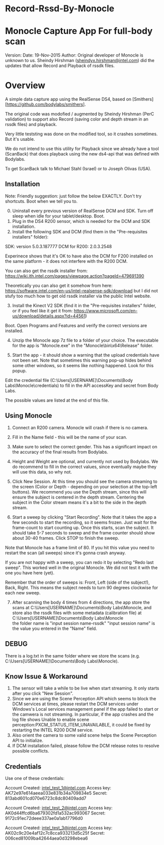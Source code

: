 # Record-Rssd-By-Monocle
Monocle Capture App For full-body scan 
=======================================
Version: 
Date: 19-Nov-2015
Author: Original developer of Monocle is unknown to us. Sheindy Hirshman (sheindyx.hirshman@intel.com) did the updates that allow Record and Playback of rssdk files. 



Overview
========
A simple data capture app using the RealSense DS4, based on [Smithers][https://github.com/bodylabs/smithers]. 

The original code was modofied / augmented by Sheindy Hirshman (PerC validation) to support also Record (saving color and depth stream in an rssdk files) and playback. 

Very little teststing was done on the modified tool, so it crashes sometimes. But it's usable. 

We do not intend to use this utility for Playback since we already have a tool (ScanBack) that does playback using the new ds4-api that was defined with Bodylabs. 

To get ScanBack talk to Michael Stahl (Israel) or to Joseph Olivas (USA).  

Installation
------------

Note: Friendly suggestion: just follow the below EXACTLY. Don't try shortcuts. Boot when we tell you to. 

0. Uninstall every previous version of RealSense DCM and SDK. Turn off sleep when idle for your tablet/desktop. Boot. 
1. Plug in the DS4 R200 sensor, which is needed for the DCM and SDK installation.
2. Install the following SDK and DCM (find them in the "Pre-requisites installers" folder):

SDK: version 5.0.3.187777
DCM for R200: 2.0.3.2548

Experinece shows that it's OK to have also the DCM for F200 installed on the same platform - it does not interfere with the R200 DCM. 

You can also get the rssdk installer from: https://wiki.ith.intel.com/pages/viewpage.action?pageId=479691390 

Theoretically you can also get it somehow from here: https://software.intel.com/en-us/intel-realsense-sdk/download but I did not stufy too much how to get old rssdk installer via the public Intel website.



3. Install the Kinect V2 SDK (find it in the "Pre-requisites installers" folder, or if you feel like it get it from: https://www.microsoft.com/en-us/download/details.aspx?id=44561) 

Boot. Open Programs and Features and verify the correct versions are installed. 

4. Unzip the Monocle app 7z file to a folder of your choice. The executable for the app is "Monocle.exe" in the "Monocle\bin\x64\Release" folder. 

5. Start the app - it should show a warning that the upload credentials have not been set. Note that sometimes this warning pop-up hides behind some other windows, so it seems like nothing happened. Look for this popup.

Edit the credential file (C:\Users\[USERNAME]\Documents\Body Labs\Monocle\credentials) to fill in the API accessKey and secret from Body Labs. 
  
The possible values are listed at the end of this file.



Using Monocle
--------------
1. Connect an R200 camera. Monocle will crash if there is no camera. 

2. Fill in the Name field - this will be the name of your scan. 

3. Make sure to select the correct gender. This has a significant impact on the accuracy of the final results from Bodylabs. 

4. Height and Weight are optional, and currently not used by Bodylabs. We do recommend to fill in the correct values, since eventually maybe they will use this data, so why not. 

5. Click New Session. At this time you should see the camera streaming to the screen (Color or Depth - depending on your selection at the top-left buttons). We recommend you use the Depth stream, since this will ensure the subject is centered in the depth stream. Centering the subject in the Color stream means it's a bit to the side in the depth stream. 

6. Start a sweep by clicking "Start Recording". Note that it takes the app a few seconds to start the recording, so it seems frozen. Just wait for the frame-count to start counting up. Once this starts, scan the subject. It should take 5-7 seconds to sweep and the frame counter should show about 30-40 frames. Click STOP to finish the sweep. 

Note that Monocle has a frame limit of 80. If you hit this value you need to restart the scan (all sweeps) since it's gonna crash anyway. 

If you are not happy with a sweep, you can redo it by selecting "Redo last sweep". This worked well in the original Monocle. We did not test it with the one you have here (yet). 

Remember that the order of sweeps is: Front, Left (side of the subject!), Back, Right.  This means the subject needs to turn 90 degrees clockwise for each new sweep. 

7. After scanning the body 4 times from 4 directions, 
   the app store the scans at C:\Users\[USERNAME]\Documents\Body Labs\Monocle, 
   and store also the rssdk files with some metadata (calibration file) at C:\Users\[USERNAME]\Documents\Body Labs\Monocle\
   the folder name is "input session name-rssdk"
   "input session name" is the value you entered in the "Name" field.




DEBUG
-----------
There is a log.txt in the same folder where we store the scans (e.g. C:\Users\[USERNAME]\Documents\Body Labs\Monocle).

Know Issue & Workaround
------------------------

1. The sensor will take a while to be live when start streaming. It only starts after you click "New Session".  
2. Since we are using the Scene Perception API which seems to block the DCM services at times, please restart the DCM services under Windows's Local services management panel if the app failed to start or the camwera is not streaming. In particular, if the app crashes and the log file shows 
   Unable to enable scene perception:PXCM_STATUS_ITEM_UNAVAILABLE, it could be fixed by restarting the INTEL R200 DCM service.
3. Also orient the camera to some valid scene helps the Scene Perception API to initialize. 
4. If DCM installation failed, please follow the DCM release notes to resolve possible conflicts.




Credentials
--------------
Use one of these credentials:

Account Created: intel_test_1@intel.com
Access key: AK72e97e614aeea033e831b34a709834e5 Secret: 813abd601cd070e6723c8dc80409add7

Account Created: intel_test_2@intel.com
Access key: AK0d44ffcd6ba679302fd1a532ac993067 Secret: 9172c91ec72deee337ae0a1ab17796d0

Account Created: intel_test_3@intel.com
Access key: AK02c9c20e4af12c7c8cca933213d5c25f Secret: 006ced81009ba42644aea0d3298ebea6
